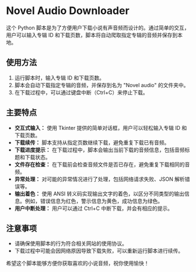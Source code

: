 # Novel Audio Downloader

这个 Python 脚本是为了方便用户下载小说有声音频而设计的。通过简单的交互，用户可以输入专辑 ID 和下载页数，脚本将自动爬取指定专辑的音频并保存到本地。

## 使用方法

1. 运行脚本时，输入专辑 ID 和下载页数。
2. 脚本会自动下载指定专辑的音频，并保存到名为 "Novel audio" 的文件夹中。
3. 在下载过程中，可以通过键盘中断（Ctrl+C）来停止下载。

## 主要特点

- **交互式输入：** 使用 Tkinter 提供的简单对话框，用户可以轻松输入专辑 ID 和下载页数。
- **下载续传：** 脚本支持从指定页数继续下载，避免重复下载已有音频。
- **下载进度提示：** 在下载过程中，脚本会输出当前下载的音频信息，包括音频标题和下载状态。
- **文件存在检查：** 在下载前会检查音频文件是否已存在，避免重复下载相同的音频。
- **异常处理：** 对可能的异常情况进行了处理，包括网络请求失败、JSON 解析错误等。
- **输出着色：** 使用 ANSI 转义码实现输出文字的着色，以区分不同类型的输出信息。例如，错误信息为红色，警示信息为黄色，成功信息为绿色。
- **用户中断处理：** 用户可以通过 Ctrl+C 中断下载，并会有相应的提示。

## 注意事项

- 请确保使用脚本的行为符合相关网站的使用协议。
- 下载过程中可能会因网络原因导致下载失败，可以重新运行脚本进行续传。

希望这个脚本能够方便你获取喜欢的小说音频，祝你使用愉快！